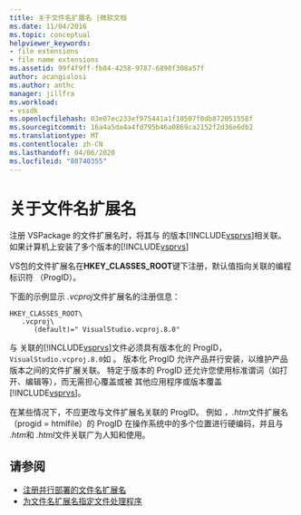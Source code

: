 ```yaml
---
title: 关于文件名扩展名 |微软文档
ms.date: 11/04/2016
ms.topic: conceptual
helpviewer_keywords:
- file extensions
- file name extensions
ms.assetid: 99f4f9ff-fb84-4258-9787-6890f308a57f
author: acangialosi
ms.author: anthc
manager: jillfra
ms.workload:
- vssdk
ms.openlocfilehash: 03e07ec233ef975441a1f10507f0db872051558f
ms.sourcegitcommit: 16a4a5da4a4fd795b46a0869ca2152f2d36e6db2
ms.translationtype: MT
ms.contentlocale: zh-CN
ms.lasthandoff: 04/06/2020
ms.locfileid: "80740355"
---
```

# <a name="about-file-name-extensions"></a>关于文件名扩展名
注册 VSPackage 的文件扩展名时，将其与 的版本[!INCLUDE[vsprvs](../code-quality/includes/vsprvs_md.md)]相关联。 如果计算机上安装了多个版本的[!INCLUDE[vsprvs](../code-quality/includes/vsprvs_md.md)]

 VS包的文件扩展名在**HKEY_CLASSES_ROOT**键下注册，默认值指向关联的编程标识符 （ProgID）。

 下面的示例显示 *.vcproj*文件扩展名的注册信息：

```
HKEY_CLASSES_ROOT\
   .vcproj\
      (default)=" VisualStudio.vcproj.8.0"
```

 与 关联的[!INCLUDE[vsprvs](../code-quality/includes/vsprvs_md.md)]文件必须具有版本化的 ProgID，`VisualStudio.vcproj.8.0`如 。 版本化 ProgID 允许产品并行安装，以维护产品版本之间的文件扩展关联。 特定于版本的 ProgID 还允许您使用标准谓词（如打开、编辑等），而无需担心覆盖或被 其他应用程序或版本覆盖[!INCLUDE[vsprvs](../code-quality/includes/vsprvs_md.md)]。

 在某些情况下，不应更改与文件扩展名关联的 ProgID。 例如 *，.htm*文件扩展名（progid = htmlfile）的 ProgID 在操作系统中的多个位置进行硬编码，并且与 *.htm*和 *.html*文件关联广为人知和使用。

## <a name="see-also"></a>请参阅
- [注册并行部署的文件名扩展名](../extensibility/registering-file-name-extensions-for-side-by-side-deployments.md)
- [为文件名扩展名指定文件处理程序](../extensibility/specifying-file-handlers-for-file-name-extensions.md)
